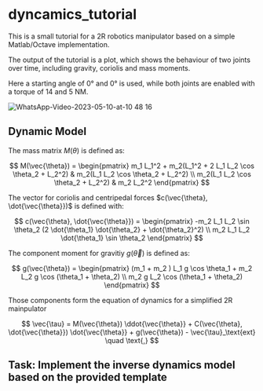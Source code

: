 # dyncamics_tutorial

This is a small tutorial for a 2R robotics manipulator based on a simple Matlab/Octave implementation. 



The output of the tutorial is a plot, which shows the behaviour of two joints over time, including gravity, coriolis and mass moments. 


Here a starting angle of 0° and 0° is used, while both joints are enabled with a torque of 14 and 5 NM. 

![WhatsApp-Video-2023-05-10-at-10 48 16](https://github.com/christianpfitzner/dyncamics_tutorial/assets/20952014/a4ddd070-3bee-4122-9d01-482a31d93899)



## Dynamic Model

The mass matrix $M(\theta)$ is defined as:

$$
   M(\vec{\theta}) = \begin{pmatrix}
      m_1 L_1^2 + m_2(L_1^2 + 2 L_1 L_2 \cos \theta_2 + L_2^2) & m_2(L_1 L_2 \cos \theta_2 + L_2^2) \\
      m_2(L_1 L_2 \cos \theta_2 + L_2^2) & m_2 L_2^2 
   \end{pmatrix}
$$

The vector for coriolis and centripedal forces $c(\vec{\theta}, \dot{\vec{\theta}})$ is defined with:

$$
   c(\vec{\theta}, \dot{\vec{\theta}}) = \begin{pmatrix}
      -m_2 L_1 L_2 \sin \theta_2 (2 \dot{\theta_1} \dot{\theta_2} + \dot{\theta_2}^2) \\
      m_2 L_1 L_2 \dot{\theta_1} \sin \theta_2
   \end{pmatrix}
$$

The component moment for gravitiy $g(\vec{\theta})$ is defined as:

$$
   g(\vec{\theta}) = \begin{pmatrix}
      (m_1 + m_2 ) L_1 g \cos \theta_1 + m_2 L_2 g \cos (\theta_1 + \theta_2) \\
      m_2 g L_2  \cos (\theta_1 + \theta_2)
   \end{pmatrix}
$$


Those components form the equation of dynamics for a simplified 2R mainpulator

$$
      \vec{\tau} = M(\vec{\theta}) \ddot{\vec{\theta}} + C(\vec{\theta}, \dot{\vec{\theta}}) \dot{\vec{\theta}} + g(\vec{\theta}) - \vec{\tau}_\text{ext} \quad \text{,} 
$$



## Task: Implement the inverse dynamics model based on the provided template 
